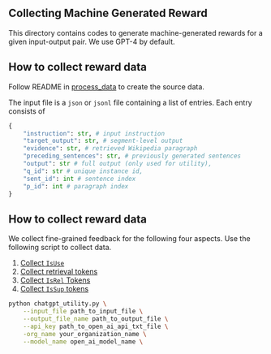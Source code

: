## Collecting Machine Generated Reward
This directory contains codes to generate machine-generated rewards for a given input-output pair. 
We use GPT-4 by default. 

## How to collect reward data
Follow README in [process_data](../process_data) to create the source data.

The input file is a `json` or `jsonl` file containing a list of entries. Each entry consists of 

```py
{
    "instruction": str, # input instruction 
    "target_output": str, # segment-level output
    "evidence": str, # retrieved Wikipedia paragraph
    "preceding_sentences": str, # previously generated sentences
    "output": str # full output (only used for utility),
    "q_id": str # unique instance id,
    "sent_id": int # sentence index
    "p_id": int # paragraph index
}
```

## How to collect reward data

We collect fine-grained feedback for the following four aspects. Use the following script to collect data. 
1. [Collect `IsUse`](chatgpt_utility.py)
2. [Collect retrieval tokens](chatgpt_need_retrieval.py)
3. [Collect `IsRel` Tokens](chatgpt_relevance.py)
3. [Collect `IsSup` tokens](chatgpt_groundness.py)

```sh
python chatgpt_utility.py \
    --input_file path_to_input_file \
    --output_file_name path_to_output_file \
    --api_key path_to_open_ai_api_txt_file \
    -org_name your_organization_name \
    --model_name open_ai_model_name \
```
